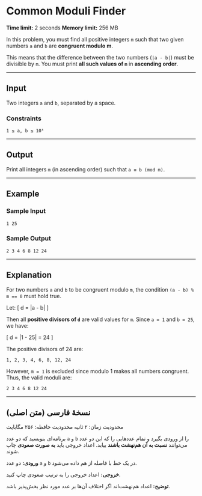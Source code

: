# Common Moduli Finder

**Time limit:** 2 seconds
**Memory limit:** 256 MB

In this problem, you must find all positive integers `m` such that two given numbers `a` and `b` are **congruent modulo m**.

This means that the difference between the two numbers (`|a - b|`) must be divisible by `m`.
You must print **all such values of `m`** in **ascending order**.

---

## Input

Two integers `a` and `b`, separated by a space.

### Constraints

```
1 ≤ a, b ≤ 10⁵
```

---

## Output

Print all integers `m` (in ascending order) such that `a ≡ b (mod m)`.

---

## Example

### Sample Input

```
1 25
```

### Sample Output

```
2 3 4 6 8 12 24
```

---

## Explanation

For two numbers `a` and `b` to be congruent modulo `m`,
the condition `(a - b) % m == 0` must hold true.

Let:
[
d = |a - b|
]

Then all **positive divisors of `d`** are valid values for `m`.
Since `a = 1` and `b = 25`, we have:

[
d = |1 - 25| = 24
]

The positive divisors of 24 are:

```
1, 2, 3, 4, 6, 8, 12, 24
```

However, `m = 1` is excluded since modulo 1 makes all numbers congruent.
Thus, the valid moduli are:

```
2 3 4 6 8 12 24
```

---

## نسخهٔ فارسی (متن اصلی)

محدودیت زمان: ۲ ثانیه
محدودیت حافظه: ۲۵۶ مگابایت

برنامه‌ای بنویسید که دو عدد `a` و `b` را از ورودی بگیرد و تمام عددهایی را که این دو عدد می‌توانند **نسبت به آن هم‌نهشت باشند** بیابد.
اعداد خروجی باید **به صورت صعودی** چاپ شوند.

**ورودی:**
دو عدد `a` و `b` در یک خط با فاصله از هم داده می‌شود.

**خروجی:**
اعداد خروجی را به ترتیب صعودی چاپ کنید.

**توضیح:**
اعداد هم‌نهشت‌اند اگر اختلاف آن‌ها بر عدد مورد نظر بخش‌پذیر باشد.